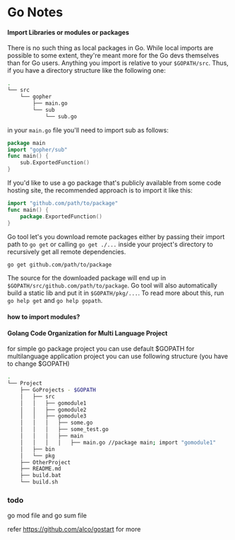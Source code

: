 # Go Notes

#### Import Libraries or modules or packages

There is no such thing as local packages in Go. While local imports are possible to some extent, they're meant more for the Go devs themselves than for Go users.
Anything you import is relative to your `$GOPATH/src`. Thus, if you have a directory structure like the following one:

```sh
.
└── src
    └── gopher
        ├── main.go
        └── sub
            └── sub.go
```

in your `main.go` file you'll need to import sub as follows:

```go
package main
import "gopher/sub"
func main() {
    sub.ExportedFunction()
}
```

If you'd like to use a go package that's publicly available from some code hosting site, the recommended approach is to import it like this:

```go
import "github.com/path/to/package"
func main() {
    package.ExportedFunction()
}
```

Go tool let's you download remote packages either by passing their import path to `go get` or calling `go get ./...` inside your project's directory to recursively get all remote dependencies.

```sh
go get github.com/path/to/package
```

The source for the downloaded package will end up in `$GOPATH/src/github.com/path/to/package`. Go tool will also automatically build a static lib and put it in `$GOPATH/pkg/...`. To read more about this, run `go help get` and `go help gopath`.

#### how to import modules?


#### Golang Code Organization for Multi Language Project

for simple go package project you can use default $GOPATH
for multilanguage application project you can use following structure (you have to change $GOPATH) 

```sh
.
└── Project 
    ├── GoProjects - $GOPATH
    │	├── src
    │	│	├── gomodule1
    │	│	├── gomodule2
    │	│	├── gomodule3
    │   │   │   ├── some.go
    │   │   │   ├── some_test.go
    │   │   │   ├── main
    │   │   │   │   ├── main.go //package main; import "gomodule1"
    │	├── bin
    │	└── pkg
    ├── OtherProject
    ├── README.md
    ├── build.bat
    └── build.sh
```

### todo
go mod file and go sum file


refer https://github.com/alco/gostart for more